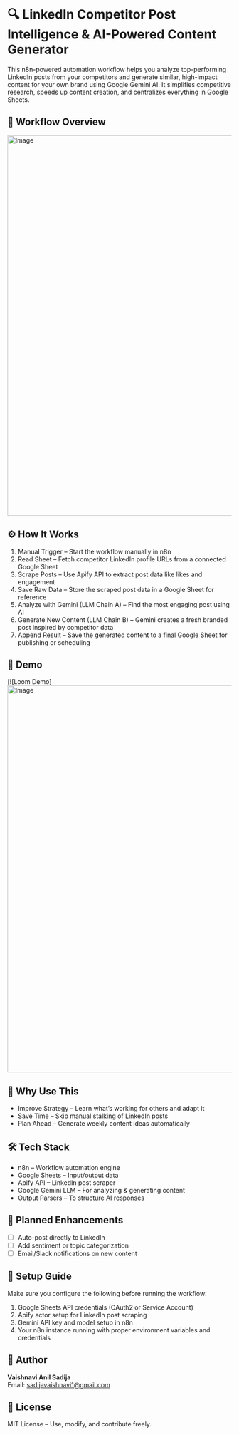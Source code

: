 # 🔍 LinkedIn Competitor Post Intelligence & AI-Powered Content Generator

This n8n-powered automation workflow helps you analyze top-performing LinkedIn posts from your competitors and generate similar, high-impact content for your own brand using Google Gemini AI. It simplifies competitive research, speeds up content creation, and centralizes everything in Google Sheets.

## 📸 Workflow Overview

<img width="2276" height="854" alt="Image" src="https://github.com/user-attachments/assets/95406cfa-5777-4274-86d3-fdf3ec1a4e7e" />

## ⚙️ How It Works

1. Manual Trigger – Start the workflow manually in n8n  
2. Read Sheet – Fetch competitor LinkedIn profile URLs from a connected Google Sheet  
3. Scrape Posts – Use Apify API to extract post data like likes and engagement  
4. Save Raw Data – Store the scraped post data in a Google Sheet for reference  
5. Analyze with Gemini (LLM Chain A) – Find the most engaging post using AI  
6. Generate New Content (LLM Chain B) – Gemini creates a fresh branded post inspired by competitor data  
7. Append Result – Save the generated content to a final Google Sheet for publishing or scheduling

## 🎥 Demo

[![Loom Demo]<img width="1389" height="869" alt="Image" src="https://github.com/user-attachments/assets/ae3210f4-2ef4-421b-b56e-c0e71912a334" />



## 🧠 Why Use This

- Improve Strategy – Learn what’s working for others and adapt it  
- Save Time – Skip manual stalking of LinkedIn posts  
- Plan Ahead – Generate weekly content ideas automatically  

## 🛠️ Tech Stack

- n8n – Workflow automation engine  
- Google Sheets – Input/output data  
- Apify API – LinkedIn post scraper  
- Google Gemini LLM – For analyzing & generating content  
- Output Parsers – To structure AI responses  

## 🚀 Planned Enhancements

- [ ] Auto-post directly to LinkedIn  
- [ ] Add sentiment or topic categorization  
- [ ] Email/Slack notifications on new content  

## 🔐 Setup Guide

Make sure you configure the following before running the workflow:

1. Google Sheets API credentials (OAuth2 or Service Account)  
2. Apify actor setup for LinkedIn post scraping  
3. Gemini API key and model setup in n8n  
4. Your n8n instance running with proper environment variables and credentials  

## 👤 Author

**Vaishnavi Anil Sadija**  
Email: sadijavaishnavi1@gmail.com  

## 📄 License

MIT License – Use, modify, and contribute freely.
